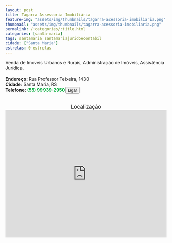 ```yaml
---
layout: post
title: Tagarra Assessoria Imobiliária
feature-img: "assets/img/thumbnails/tagarra-acessoria-imobiliaria.png"
thumbnail: "assets/img/thumbnails/tagarra-acessoria-imobiliaria.png"
permalink: /:categories/:title.html
categories: [santa-maria]
tags: santamaria santamariajuridoecontabil
cidade: ["Santa Maria"]
estrelas: 0-estrelas
---	
```

Venda de Imoveis Urbanos e Rurais, Administração de Imóveis, Assistência Jurídica.<!-- more --><br />
<br/>
<b>Endereço: </b>Rua Professor Teixeira, 1430<br />
<b>Cidade: </b>Santa Maria, RS<br />
<b>Telefone: <span style="color: #00ab3a;">(55) 99939-2950</span><a href="tel:55999392950"><button class="ligar">Ligar</button></a></b><br />
<br />
<div style="font-size: larger; text-align: center;">
Localização</div>
<iframe src="https://www.google.com/maps/embed?pb=!1m18!1m12!1m3!1d3465.854820158359!2d-53.81696568531401!3d-29.69498852206987!2m3!1f0!2f0!3f0!3m2!1i1024!2i768!4f13.1!3m3!1m2!1s0x9503cb65c7acfc0f%3A0xcca4a3dfb4be52fc!2sR.+Prof.+Teixeira%2C+1430+-+Nossa+Sra.+de+F%C3%A1tima%2C+Santa+Maria+-+RS%2C+97015-550!5e0!3m2!1spt-BR!2sbr!4v1533136828713" width="100%" height="400" frameborder="0" style="border:0" allowfullscreen></iframe>
